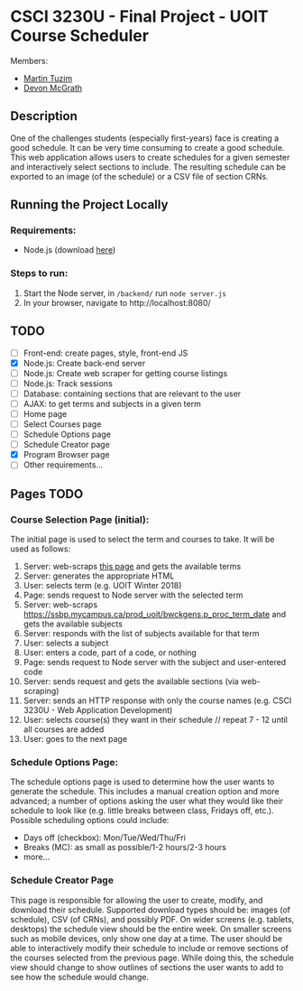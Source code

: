# CSCI 3230U - Final Project - UOIT Course Scheduler
Members:
- [Martin Tuzim](https://github.com/Nomulous)
- [Devon McGrath](https://github.com/DevonMcGrath)

## Description
One of the challenges students (especially first-years) face is creating a good schedule. It can be very time consuming to create a good schedule. This web application allows users to create schedules for a given semester and interactively select sections to include. The resulting schedule can be exported to an image (of the schedule) or a CSV file of section CRNs.

## Running the Project Locally
### Requirements:
- Node.js (download [here](https://nodejs.org))
### Steps to run:
1. Start the Node server, in `/backend/` run `node server.js`
1. In your browser, navigate to http://localhost:8080/

## TODO
- [ ] Front-end: create pages, style, front-end JS
- [x] Node.js: Create back-end server
- [ ] Node.js: Create web scraper for getting course listings
- [ ] Node.js: Track sessions
- [ ] Database: containing sections that are relevant to the user
- [ ] AJAX: to get terms and subjects in a given term
- [ ] Home page
- [ ] Select Courses page
- [ ] Schedule Options page
- [ ] Schedule Creator page
- [x] Program Browser page
- [ ] Other requirements...

## Pages TODO
### Course Selection Page (initial):
The initial page is used to select the term and courses to take. It will be used as follows:
1. Server: web-scraps [this page](https://ssbp.mycampus.ca/prod_uoit/bwckschd.p_disp_dyn_sched?TRM=U) and gets the available terms
1. Server: generates the appropriate HTML
1. User: selects term (e.g. UOIT Winter 2018)
1. Page: sends request to Node server with the selected term
1. Server: web-scraps https://ssbp.mycampus.ca/prod_uoit/bwckgens.p_proc_term_date and gets the available subjects
1. Server: responds with the list of subjects available for that term
1. User: selects a subject
1. User: enters a code, part of a code, or nothing
1. Page: sends request to Node server with the subject and user-entered code
1. Server: sends request and gets the available sections (via web-scraping)
1. Server: sends an HTTP response with only the course names (e.g. CSCI 3230U - Web Application Development)
1. User: selects course(s) they want in their schedule // repeat 7 - 12 until all courses are added
1. User: goes to the next page

### Schedule Options Page:
The schedule options page is used to determine how the user wants to generate the schedule. This includes a manual creation option and more advanced; a number of options asking the user what they would like their schedule to look like (e.g. little breaks between class, Fridays off, etc.). Possible scheduling options could include:
- Days off (checkbox): Mon/Tue/Wed/Thu/Fri
- Breaks (MC): as small as possible/1-2 hours/2-3 hours
- more...

### Schedule Creator Page
This page is responsible for allowing the user to create, modify, and download their schedule. Supported download types should be: images (of schedule), CSV (of CRNs), and possibly PDF. On wider screens (e.g. tablets, desktops) the schedule view should be the entire week. On smaller screens such as mobile devices, only show one day at a time.
The user should be able to interactively modify their schedule to include or remove sections of the courses selected from the previous page. While doing this, the schedule view should change to show outlines of sections the user wants to add to see how the schedule would change.
